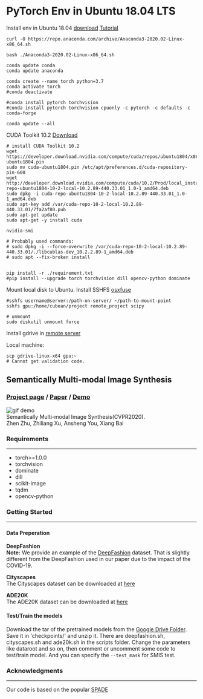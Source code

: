 # PyTorch Env in Ubuntu 18.04 LTS

Install env in Ubuntu 18.04 [download](https://www.anaconda.com/products/individual)
[Tutorial](https://docs.anaconda.com/anaconda/install/linux/)

```shell script
curl -O https://repo.anaconda.com/archive/Anaconda3-2020.02-Linux-x86_64.sh

bash ./Anaconda3-2020.02-Linux-x86_64.sh

conda update conda
conda update anaconda

```


```shell script
conda create --name torch python=3.7
conda activate torch
#conda deactivate

#conda install pytorch torchvision
#conda install pytorch torchvision cpuonly -c pytorch -c defaults -c conda-forge

conda update --all
```

CUDA Toolkit 10.2 [Download](https://developer.nvidia.com/cuda-downloads?target_os=Linux&target_arch=x86_64&target_distro=Ubuntu&target_version=1804&target_type=deblocal)

```shell script
# install CUDA Toolkit 10.2
wget https://developer.download.nvidia.com/compute/cuda/repos/ubuntu1804/x86_64/cuda-ubuntu1804.pin
sudo mv cuda-ubuntu1804.pin /etc/apt/preferences.d/cuda-repository-pin-600
wget http://developer.download.nvidia.com/compute/cuda/10.2/Prod/local_installers/cuda-repo-ubuntu1804-10-2-local-10.2.89-440.33.01_1.0-1_amd64.deb
sudo dpkg -i cuda-repo-ubuntu1804-10-2-local-10.2.89-440.33.01_1.0-1_amd64.deb
sudo apt-key add /var/cuda-repo-10-2-local-10.2.89-440.33.01/7fa2af80.pub
sudo apt-get update
sudo apt-get -y install cuda

nvidia-smi

# Probably used commands:
# sudo dpkg -i --force-overwrite /var/cuda-repo-10-2-local-10.2.89-440.33.01/./libcublas-dev_10.2.2.89-1_amd64.deb
# sudo apt --fix-broken install


pip install -r ./requirement.txt
#pip install --upgrade torch torchvision dill opencv-python dominate

```

Mount local disk to Ubuntu.
Install SSHFS [osxfuse](https://osxfuse.github.io/)


```shell script
#sshfs username@server:/path-on-server/ ~/path-to-mount-point
sshfs gpu:/home/cubean/project remote_project scipy

# unmount
sudo diskutil unmount force

```

Install gdrive in [remote server](https://github.com/gdrive-org/gdrive)

Local machine:
```shell script
scp gdrive-linux-x64 gpu:~
# Cannot get validation code.
```







Semantically Multi-modal Image Synthesis
---
### [Project page](http://seanseattle.github.io/SMIS) / [Paper](https://arxiv.org/abs/2003.12697)  / [Demo](https://www.youtube.com/watch?v=uarUonGi_ZU&t=2s)
![gif demo](docs/imgs/smis.gif) \
Semantically Multi-modal Image Synthesis(CVPR2020). \
Zhen Zhu, Zhiliang Xu, Ansheng You, Xiang Bai

### Requirements
---
- torch>=1.0.0
- torchvision
- dominate
- dill
- scikit-image
- tqdm
- opencv-python

### Getting Started
----
#### Data Preperation
**DeepFashion** \
**Note:** We provide an example of the [DeepFashion](https://drive.google.com/open?id=1ckx35-mlMv57yzv47bmOCrWTm5l2X-zD) dataset. That is slightly different from the DeepFashion used in our paper due to the impact of the COVID-19.


**Cityscapes** \
The Cityscapes dataset can be downloaded at [here](https://www.cityscapes-dataset.com/)

**ADE20K** \
The ADE20K dataset can be downloaded at [here](http://sceneparsing.csail.mit.edu/) 

#### Test/Train the models
Download the tar of the pretrained models from the [Google Drive Folder](https://drive.google.com/open?id=1og_9By_xdtnEd9-xawAj4jYbXR6A9deG). Save it in 'checkpoints/' and unzip it.
There are deepfashion.sh, cityscapes.sh and ade20k.sh in the scripts folder. Change the parameters like dataroot and so on, then comment or uncomment some code to test/train model. 
And you can specify the `--test_mask` for SMIS test.

  
### Acknowledgments
---
Our code is based on the popular [SPADE](https://github.com/NVlabs/SPADE)
